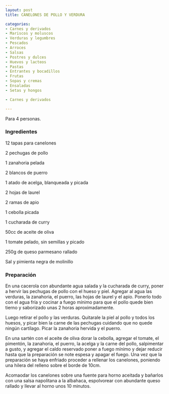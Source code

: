 ```yaml
---
layout: post
title: CANELONES DE POLLO Y VERDURA

categories:
- Carnes y derivados
- Mariscos y moluscos
- Verduras y legumbres
- Pescados
- Arroces
- Salsas
- Postres y dulces
- Huevos y lacteos
- Pastas
- Entrantes y bocadillos
- Frutas
- Sopas y cremas
- Ensaladas
- Setas y hongos

- Carnes y derivados

---
```


Para 4 personas.

<h3>Ingredientes</h3>

12 tapas para canelones

2 pechugas de pollo

1 zanahoria pelada

2 blancos de puerro

1 atado de acelga, blanqueada y picada

2 hojas de laurel

2 ramas de apio

1 cebolla picada

1 cucharada de curry

50cc de aceite de oliva

1 tomate pelado, sin semillas y picado

250g de queso parmesano rallado

Sal y pimienta negra de molinillo

<h3>Preparación</h3>

En una cacerola con abundante agua salada y la cucharada de curry, poner a hervir las pechugas de pollo con el hueso y piel. Agregar al agua las verduras, la zanahoria, el puerro, las hojas de laurel y el apio. Ponerlo todo con el agua fría y cocinar a fuego mínimo para que el pollo quede bien tierno y saborizado unas 2 horas aproximadamente.

Luego retirar el pollo y las verduras. Quitarale la piel al pollo y todos los huesos, y picar bien la carne de las pechugas cuidando que no quede ningún cartílago. Picar la zanahoria hervida y el puerro.

En una sartén con el aceite de oliva dorar la cebolla, agregar el tomate, el pimentón, la zanahoria, el puerro, la acelga y la carne del pollo, salpimentar a gusto, y agregar el caldo reservado poner a fuego mínimo y dejar reducir hasta que la preparación se note espesa y apagar el fuego. Una vez que la preparación se haya enfriado proceder a rellenar los canelones, poniendo una hilera del relleno sobre el borde de 10cm.

Acomaodar los canelones sobre una fuente para horno aceitada y bañarlos con una salsa napolitana a la albahaca, espolvorear con abundante queso rallado y llevar al horno unos 10 minutos.

